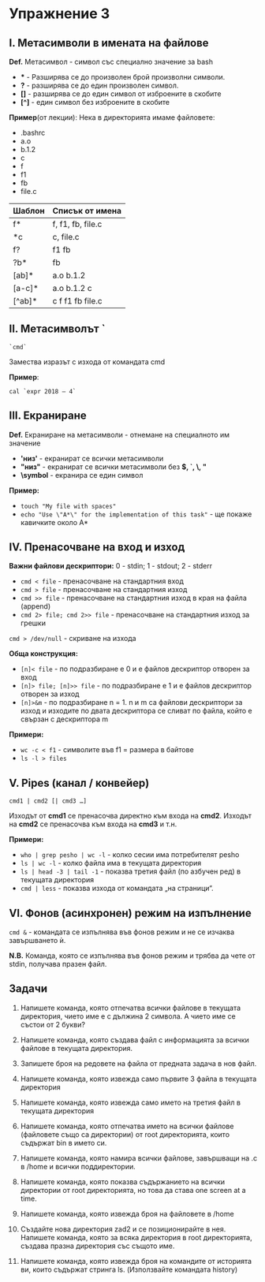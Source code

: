 ﻿
# Упражнение 3

## I. Метасимволи в имената на файлове

**Def.** Метасимвол - символ със специално значение за bash

* **\*** - Разширява се до произволен брой произволни символи. 
* **?** - разширява се до един произволен символ.
* **[]** - разширява се до един символ от изброените в скобите
* **[^]** - един символ без изброените в скобите

**Пример**(от лекции): Нека в директорията имаме файловете:
* .bashrc
* a.o
* b.1.2
* c
* f
* f1
* fb
* file.c

| Шаблон | Списък от имена |
|--|--|
| f\* | f, f1, fb, file.c |
| \*c | c, file.c |
| f? | f1 fb |
| ?b\* | fb |
| [ab]\* | a.o b.1.2 |
| [a-c]\* | a.o b.1.2 c |
| [^ab]\* | c f f1 fb file.c |

## II.  Метасимволът `

    `cmd`
Замества изразът с изхода от командата cmd

**Пример**: 

    cal `expr 2018 – 4`

## III. Екраниране

**Def.** Екраниране на метасимволи - отнемане на специалното им значение

* **'низ'** - екранират се всички метасимволи
* **"низ"** - екранират се всички метасимволи без **$, \`, \\, "**
* **\symbol** - екранира се един символ

**Пример:** 
* `touch "My file with spaces"`
* `echo "Use \"A*\" for the implementation of this task"` - ще покаже кавичките около A*

## IV.  Пренасочване на вход и изход

**Важни файлови дескриптори:** 0 - stdin; 1 - stdout; 2 - stderr

* `cmd < file` - пренасочване на стандартния вход
* `cmd > file` - пренасочване на стандартния изход
* `cmd >> file` - пренасочване на стандартния изход в края на файла (append)
* `cmd 2> file; cmd 2>> file` - пренасочване на стандартния изход за грешки

`cmd > /dev/null` - скриване на изхода  

**Обща конструкция:**
* `[n]< file` - по подразбиране е 0 и е файлов дескриптор отворен за вход
* `[n]> file; [n]>> file` - по подразбиране е 1 и е файлов дескриптор отворен за изход
* `[n]>&m` - по подразбиране n = 1. n и m са файлови дескриптори за изход и изходите по двата дескриптора се сливат по файла, който е свързан с дескриптора m

**Примери:**
* `wc -c < f1` - символите във f1 = размера в байтове
* `ls -l > files`

## V.   Pipes (канал / конвейер)

    cmd1 | cmd2 [| cmd3 …]

Изходът от **cmd1** се пренасочва директно към входа на **cmd2**. Изходът на **cmd2** се пренасочва към входа на **cmd3** и т.н.

**Примери:** 
* `who | grep pesho | wc -l` - колко сесии има потребителят pesho
* `ls | wc -l` - колко файла има в текущата директория
* `ls | head -3 | tail -1` - показва третия файл (по азбучен ред) в текущата директория
* `cmd | less` - показва изхода от командата „на страници“. 

## VI.  Фонов (асинхронен) режим на изпълнение

`cmd &` - командата се изпълнява във фонов режим и не се изчаква завършването ѝ. 

**N.B.** Команда, която се изпълнява във фонов режим и трябва да чете от stdin, получава празен файл. 

## Задачи

1. Напишете команда, която отпечатва всички файлове в текущата директория, чието име е с дължина 2 символа. А чието име се състои от 2 букви?

2. Напишете команда, която създава файл с информацията за всички файлове в текущата директория.

3. Запишете броя на редовете на файла от предната задача в нов файл.

4. Напишете команда, която извежда само първите 3 файла в текущата директория

5. Напишете команда, която извежда само името на третия файл в текущата директория

6. Напишете команда, която отпечатва името на всички файлове (файловете също са директории) от root директорията, които съдържат bin в името си.

7. Напишете команда, която намира всички файлове, завършващи на .c в /home и всички поддиректории. 

8. Напишете команда, която показва съдържанието на всички директории от root директорията, но това да става one screen at a time.

9. Напишете команда, която извежда броя на файловете в /home

10. Създайте нова директория zad2 и се позиционирайте в нея. Напишете команда, която за всяка директория в root директорията, създава празна директория със същото име. 

11. Напишете команда, която извежда броя на командите от историята ви, които съдържат стринга ls. (Използвайте командата history)
